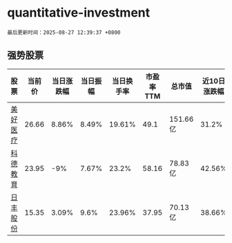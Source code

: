 # quantitative-investment

`最后更新时间：2025-08-27 12:39:37 +0800`

## 强势股票

|股票|当前价|当日涨跌幅|当日振幅|当日换手率|市盈率TTM|总市值|近10日涨跌幅|
|----|----|----|----|----|----|----|----|
|[美好医疗](https://xueqiu.com/S/SZ301363)|26.66|8.86%|8.49%|19.61%|49.1|151.66亿|31.2%|
|[科德教育](https://xueqiu.com/S/SZ300192)|23.95|-9%|7.67%|23.2%|58.16|78.83亿|42.56%|
|[日丰股份](https://xueqiu.com/S/SZ002953)|15.35|3.09%|9.6%|23.96%|37.95|70.13亿|38.66%|
